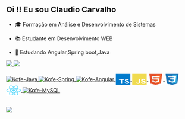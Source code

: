 ## Oi !! Eu sou Claudio Carvalho
- 🎓 Formação em Análise e Desenvolvimento de Sistemas
- 📚 Estudante em Desenvolvimento WEB

- 🌱 Estudando Angular,Spring boot,Java
 <div>
  <a href="https://github.com/claudiokofe">
  <img height="180em" src="https://github-readme-stats.vercel.app/api?username=claudiokofe&show_icons=true&theme=dark&include_all_commits=true&count_private=true"/>
  <img height="180em" src="https://github-readme-stats.vercel.app/api/top-langs/?username=claudiokofe&layout=compact&langs_count=7&theme=dark"/>
</div>
  
  <div style="display: inline_block"><br>
  <img align="center" alt="Kofe-Java" height="30" width="40" src="https://cdn.jsdelivr.net/gh/devicons/devicon/icons/java/java-original-wordmark.svg">
  <img align="center" alt="Kofe-Spring" height="30" width="40" src="https://cdn.jsdelivr.net/gh/devicons/devicon/icons/spring/spring-original-wordmark.svg">
  <img align="center" alt="Kofe-Angular" height="30" width="40" src="https://cdn.jsdelivr.net/gh/devicons/devicon/icons/angularjs/angularjs-original.svg">
  <img align="center" alt="Kofe-Ts" height="30" width="40" src="https://raw.githubusercontent.com/devicons/devicon/master/icons/typescript/typescript-plain.svg">
  <img align="center" alt="Kofe-Js" height="30" width="40" src="https://raw.githubusercontent.com/devicons/devicon/master/icons/javascript/javascript-plain.svg">
  <img align="center" alt="Kofe-HTML" height="30" width="40" src="https://raw.githubusercontent.com/devicons/devicon/master/icons/html5/html5-original.svg">
  <img align="center" alt="Kofe-CSS" height="30" width="40" src="https://raw.githubusercontent.com/devicons/devicon/master/icons/css3/css3-original.svg">
  <img align="center" alt="Kofe-React" height="30" width="40" src="https://raw.githubusercontent.com/devicons/devicon/master/icons/react/react-original.svg">
  <img align="center" alt="Kofe-MySQL" height="30" width="40" src="https://cdn.jsdelivr.net/gh/devicons/devicon/icons/mysql/mysql-original-wordmark.svg">

    
    
</div>
  
  
  ##
  
  <div>

  <a href="https://www.linkedin.com/in/claudio-carvalho-dsa/" target="_blank"><img src="https://img.shields.io/badge/-LinkedIn-%230077B5?style=for-the-badge&logo=linkedin&logoColor=white" target="_blank"></a> 
    
  </div>



